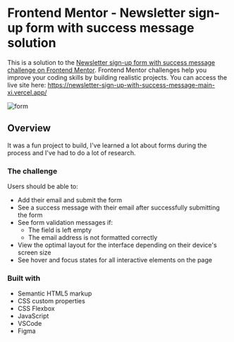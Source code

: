 # Frontend Mentor - Newsletter sign-up form with success message solution

This is a solution to the [Newsletter sign-up form with success message challenge on Frontend Mentor](https://www.frontendmentor.io/challenges/newsletter-signup-form-with-success-message-3FC1AZbNrv). Frontend Mentor challenges help you improve your coding skills by building realistic projects. You can access the live site here: https://newsletter-sign-up-with-success-message-main-xi.vercel.app/

![form](https://github.com/lorenaterenzi/newsletter-sign-up-with-success-message-main/assets/131212075/8ac3935c-2a7e-47b6-b292-5528e58a771e)


## Overview

It was a fun project to build, I've learned a lot about forms during the process and I've had to do a lot of research.

### The challenge

Users should be able to:

- Add their email and submit the form
- See a success message with their email after successfully submitting the form
- See form validation messages if:
  - The field is left empty
  - The email address is not formatted correctly
- View the optimal layout for the interface depending on their device's screen size
- See hover and focus states for all interactive elements on the page

### Built with

- Semantic HTML5 markup
- CSS custom properties
- CSS Flexbox
- JavaScript
- VSCode
- Figma
